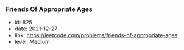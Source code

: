 ### Friends Of Appropriate Ages

* id: 825
* date: 2021-12-27
* link: https://leetcode.com/problems/friends-of-appropriate-ages
* level: Medium
